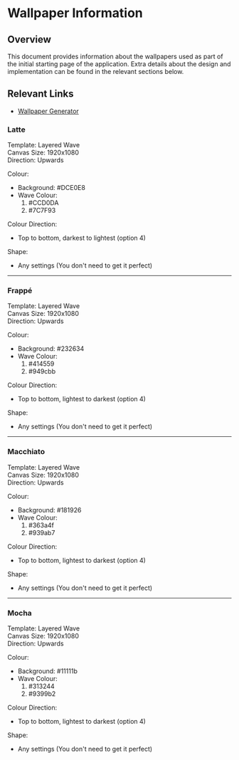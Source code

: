 # Wallpaper Information

## Overview
This document provides information about the wallpapers used as part of the initial starting page of the application. Extra details about the design and implementation can be found in the relevant sections below.

## Relevant Links
- [Wallpaper Generator](https://app.haikei.app/)

### Latte
Template: Layered Wave  
Canvas Size: 1920x1080  
Direction: Upwards

Colour:
 - Background: #DCE0E8
 - Wave Colour: 
    1. #CCD0DA
    2. #7C7F93

Colour Direction:
 - Top to bottom, darkest to lightest (option 4)

Shape:
 - Any settings (You don't need to get it perfect)

---

### Frappé
Template: Layered Wave  
Canvas Size: 1920x1080  
Direction: Upwards

Colour:
 - Background: #232634
 - Wave Colour: 
    1. #414559
    2. #949cbb

Colour Direction:
 - Top to bottom, lightest to darkest (option 4)

Shape:
 - Any settings (You don't need to get it perfect)

---

### Macchiato
Template: Layered Wave  
Canvas Size: 1920x1080  
Direction: Upwards

Colour:
 - Background: #181926
 - Wave Colour: 
    1. #363a4f
    2. #939ab7

Colour Direction:
 - Top to bottom, lightest to darkest (option 4)

Shape:
 - Any settings (You don't need to get it perfect)

---

### Mocha
Template: Layered Wave  
Canvas Size: 1920x1080  
Direction: Upwards

Colour:
 - Background: #11111b
 - Wave Colour: 
    1. #313244
    2. #9399b2

Colour Direction:
 - Top to bottom, lightest to darkest (option 4)

Shape:
 - Any settings (You don't need to get it perfect)